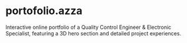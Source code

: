 # portofolio.azza
Interactive online portfolio of a Quality Control Engineer &amp; Electronic Specialist, featuring a 3D hero section and detailed project experiences.
